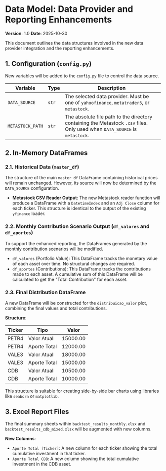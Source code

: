 # Data Model: Data Provider and Reporting Enhancements

**Version**: 1.0
**Date**: 2025-10-30

This document outlines the data structures involved in the new data provider integration and the reporting enhancements.

## 1. Configuration (`config.py`)

New variables will be added to the `config.py` file to control the data source.

| Variable | Type | Description |
|---|---|---|
| `DATA_SOURCE` | `str` | The selected data provider. Must be one of `yahoofinance`, `metatrader5`, or `metastock`. |
| `METASTOCK_PATH` | `str` | The absolute file path to the directory containing the Metastock `.csv` files. Only used when `DATA_SOURCE` is `metastock`. |

## 2. In-Memory DataFrames

### 2.1. Historical Data (`master_df`)

The structure of the main `master_df` DataFrame containing historical prices will remain unchanged. However, its source will now be determined by the `DATA_SOURCE` configuration.

- **Metastock CSV Reader Output**: The new Metastock reader function will produce a DataFrame with a `DatetimeIndex` and an `Adj Close` column for each ticker. This structure is identical to the output of the existing `yfinance` loader.

### 2.2. Monthly Contribution Scenario Output (`df_valores` and `df_aportes`)

To support the enhanced reporting, the DataFrames generated by the monthly contribution scenarios will be modified.

- `df_valores` (Portfolio Value): This DataFrame tracks the monetary value of each asset over time. No structural changes are required.
- `df_aportes` (Contributions): This DataFrame tracks the contributions made to each asset. A cumulative sum of this DataFrame will be calculated to get the "Total Contribution" for each asset.

### 2.3. Final Distribution DataFrame

A new DataFrame will be constructed for the `distribuicao_valor` plot, combining the final values and total contributions.

**Structure**:

| Ticker | Tipo | Valor |
|---|---|---|
| PETR4 | Valor Atual | 15000.00 |
| PETR4 | Aporte Total | 12000.00 |
| VALE3 | Valor Atual | 18000.00 |
| VALE3 | Aporte Total | 15000.00 |
| CDB | Valor Atual | 10500.00 |
| CDB | Aporte Total | 10000.00 |

This structure is suitable for creating side-by-side bar charts using libraries like `seaborn` or `matplotlib`.

## 3. Excel Report Files

The final summary sheets within `backtest_results_monthly.xlsx` and `backtest_results_cdb_mixed.xlsx` will be augmented with new columns.

**New Columns**:

- `Aporte Total [Ticker]`: A new column for each ticker showing the total cumulative investment in that ticker.
- `Aporte Total CDB`: A new column showing the total cumulative investment in the CDB asset.
